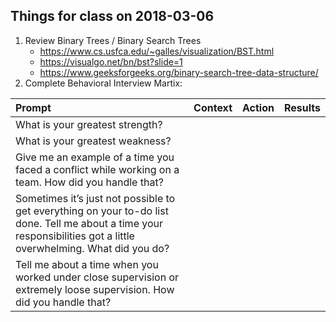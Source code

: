 Things for class on 2018-03-06
-----

1. Review Binary Trees / Binary Search Trees
    - https://www.cs.usfca.edu/~galles/visualization/BST.html
    - https://visualgo.net/bn/bst?slide=1
    - https://www.geeksforgeeks.org/binary-search-tree-data-structure/
1. Complete Behavioral Interview Martix:   

| Prompt | Context | Action |  Results | 
|:-------|:------:| :------:| :------:|
| What is your greatest strength? |   |    |    |
| What is your greatest weakness? |   |    |   |
| Give me an example of a time you faced a conflict while working on a team. How did you handle that? |   |   |   | Tell me about a time you failed. How did you deal with the situation?  |   |   |  
| Sometimes it’s just not possible to get everything on your to-do list done. Tell me about a time your responsibilities got a little overwhelming. What did you do? |   |    |   |
| Tell me about a time when you worked under close supervision or extremely loose supervision. How did you handle that? |   |    |   |
